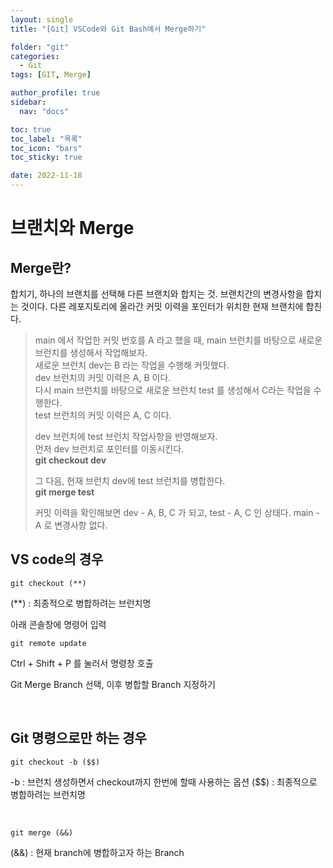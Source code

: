 ```yaml
---
layout: single
title: "[Git] VSCode와 Git Bash에서 Merge하기"

folder: "git"
categories:
  - Git
tags: [GIT, Merge]

author_profile: true
sidebar:
  nav: "docs"

toc: true
toc_label: "목록"
toc_icon: "bars"
toc_sticky: true

date: 2022-11-18
---
```


# 브랜치와 Merge

## Merge란?

합치기, 하나의 브랜치를 선택해 다른 브랜치와 합치는 것.
브랜치간의 변경사항을 합치는 것이다.
다른 레포지토리에 올라간 커밋 이력을 포인터가 위치한 현재 브랜치에 합친다.

> main 에서 작업한 커밋 번호를 A 라고 했을 때,
> main 브런치를 바탕으로 새로운 브런치를 생성해서 작업해보자.  
> 새로운 브런치 dev는 B 라는 작업을 수행해 커밋했다.  
> dev 브런치의 커밋 이력은 A, B 이다.  
> 다시 main 브런치를 바탕으로 새로운 브런치 test 를 생성해서 C라는 작업을 수행한다.  
> test 브런치의 커밋 이력은 A, C 이다.
>
> dev 브런치에 test 브런치 작업사항을 반영해보자.  
> 먼저 dev 브런치로 포인터를 이동시킨다.  
> **git checkout dev**
>
> 그 다음, 현재 브런치 dev에 test 브런치를 병합한다.  
> **git merge test**
>
> 커밋 이력을 확인해보면
> dev - A, B, C 가 되고,
> test - A, C 인 상태다.
> main - A 로 변경사항 없다.

## VS code의 경우

```
git checkout (**)
```

(\*\*) : 최종적으로 병합하려는 브런치명

아래 콘솔창에 명령어 입력

```
git remote update
```

Ctrl + Shift + P 를 눌러서 명령창 호출

Git Merge Branch 선택, 이후 병합할 Branch 지정하기

<br />

## Git 명령으로만 하는 경우

```
git checkout -b ($$)
```

-b : 브런치 생성하면서 checkout까지 한번에 할때 사용하는 옵션
($$) : 최종적으로 병합하려는 브런치명

<br />

```
git merge (&&)
```

(&&) : 현재 branch에 병합하고자 하는 Branch
